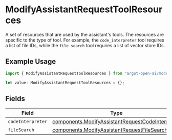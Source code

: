 # ModifyAssistantRequestToolResources

A set of resources that are used by the assistant's tools. The resources are specific to the type of tool. For example, the `code_interpreter` tool requires a list of file IDs, while the `file_search` tool requires a list of vector store IDs.


## Example Usage

```typescript
import { ModifyAssistantRequestToolResources } from "argot-open-ai/models/components";

let value: ModifyAssistantRequestToolResources = {};
```

## Fields

| Field                                                                                                                | Type                                                                                                                 | Required                                                                                                             | Description                                                                                                          |
| -------------------------------------------------------------------------------------------------------------------- | -------------------------------------------------------------------------------------------------------------------- | -------------------------------------------------------------------------------------------------------------------- | -------------------------------------------------------------------------------------------------------------------- |
| `codeInterpreter`                                                                                                    | [components.ModifyAssistantRequestCodeInterpreter](../../models/components/modifyassistantrequestcodeinterpreter.md) | :heavy_minus_sign:                                                                                                   | N/A                                                                                                                  |
| `fileSearch`                                                                                                         | [components.ModifyAssistantRequestFileSearch](../../models/components/modifyassistantrequestfilesearch.md)           | :heavy_minus_sign:                                                                                                   | N/A                                                                                                                  |